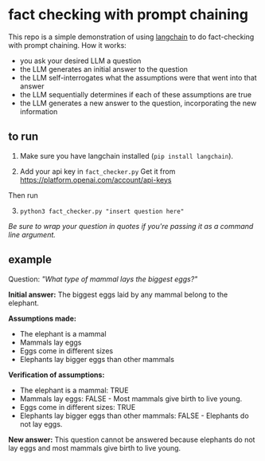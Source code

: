 # fact checking with prompt chaining

This repo is a simple demonstration of using [langchain](https://github.com/hwchase17/langchain) to do fact-checking with prompt chaining. How it works:
- you ask your desired LLM a question
- the LLM generates an initial answer to the question
- the LLM self-interrogates what the assumptions were that went into that answer
- the LLM sequentially determines if each of these assumptions are true
- the LLM generates a new answer to the question, incorporating the new information

## to run

1. Make sure you have langchain installed (`pip install langchain`). 

2. Add your api key in `fact_checker.py` Get it from https://platform.openai.com/account/api-keys

Then run

3. `python3 fact_checker.py "insert question here"`

*Be sure to wrap your question in quotes if you're passing it as a command line argument.*

## example

Question: *"What type of mammal lays the biggest eggs?"*


**Initial answer:**
The biggest eggs laid by any mammal belong to the elephant.

**Assumptions made:**
- The elephant is a mammal 
- Mammals lay eggs 
- Eggs come in different sizes 
- Elephants lay bigger eggs than other mammals

**Verification of assumptions:**
- The elephant is a mammal: TRUE 
- Mammals lay eggs: FALSE - Most mammals give birth to live young.
- Eggs come in different sizes: TRUE 
- Elephants lay bigger eggs than other mammals: FALSE - Elephants do not lay eggs.

**New answer:**
This question cannot be answered because elephants do not lay eggs and most mammals give birth to live young.
